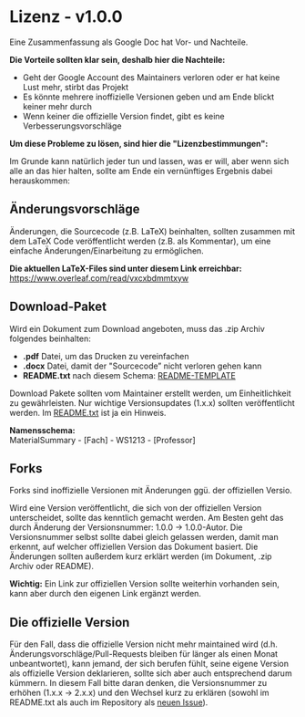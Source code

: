 # Lizenz - v1.0.0

Eine Zusammenfassung als Google Doc hat Vor- und Nachteile.

**Die Vorteile sollten klar sein, deshalb hier die Nachteile:**

-   Geht der Google Account des Maintainers verloren oder er hat keine Lust mehr, stirbt das Projekt
-   Es könnte mehrere inoffizielle Versionen geben und am Ende blickt keiner mehr durch
-   Wenn keiner die offizielle Version findet, gibt es keine Verbesserungsvorschläge

**Um diese Probleme zu lösen, sind hier die "Lizenzbestimmungen":**

Im Grunde kann natürlich jeder tun und lassen, was er will, aber wenn sich alle an das hier halten, sollte am Ende ein vernünftiges Ergebnis dabei herauskommen:

## Änderungsvorschläge

Änderungen, die Sourcecode (z.B. LaTeX) beinhalten, sollten zusammen mit dem LaTeX Code veröffentlicht werden (z.B. als Kommentar), um eine einfache Änderungen/Einarbeitung zu ermöglichen.

**Die aktuellen LaTeX-Files sind unter diesem Link erreichbar:**<br>
https://www.overleaf.com/read/vxcxbdmmtxyw

## Download-Paket

Wird ein Dokument zum Download angeboten, muss das .zip Archiv folgendes beinhalten:

-   **.pdf** Datei, um das Drucken zu vereinfachen
-   **.docx** Datei, damit der "Sourcecode” nicht verloren gehen kann
-   **README.txt** nach diesem Schema: [README-TEMPLATE](README-TEMPLATE.md)

Download Pakete sollten vom Maintainer erstellt werden, um Einheitlichkeit zu gewährleisten. Nur wichtige Versionsupdates (1.x.x) sollten veröffentlicht werden. Im [README.txt](README-TEMPLATE.md) ist ja ein Hinweis.

**Namensschema:**<br>
MaterialSummary - [Fach] - WS1213 - [Professor]

## Forks

Forks sind inoffizielle Versionen mit Änderungen ggü. der offiziellen Versio.

Wird eine Version veröffentlicht, die sich von der offiziellen Version unterscheidet, sollte das kenntlich gemacht werden. Am Besten geht das durch Änderung der Versionsnummer: 1.0.0 -> 1.0.0-Autor. Die Versionsnummer selbst sollte dabei gleich gelassen werden, damit man erkennt, auf welcher offiziellen Version das Dokument basiert. Die Änderungen sollten außerdem kurz erklärt werden (im Dokument, .zip Archiv oder README).

**Wichtig:** Ein Link zur offiziellen Version sollte weiterhin vorhanden sein, kann aber durch den eigenen Link ergänzt werden.

## Die offizielle Version

Für den Fall, dass die offizielle Version nicht mehr maintained wird (d.h. Änderungsvorschläge/Pull-Requests bleiben für länger als einen Monat unbeantwortet), kann jemand, der sich berufen fühlt, seine eigene Version als offizielle Version deklarieren, sollte sich aber auch entsprechend darum kümmern. In diesem Fall bitte daran denken, die Versionsnummer zu erhöhen (1.x.x -> 2.x.x) und den Wechsel kurz zu erklären (sowohl im README.txt als auch im Repository als [neuen Issue](../../issues/new)).
